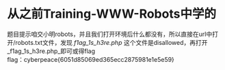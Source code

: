 # 从之前Training-WWW-Robots中学的
题目提示咱交小明robots，并且我们打开环境后什么都没有，所以直接在url中打开/robots.txt文件，发现
_f1ag_1s_h3re.php_
这个文件是disallowed，再打开_f1ag_1s_h3re.php_即可或得flag  
flag：cyberpeace{6051d85069ed365ecc2875981e1e5e59}